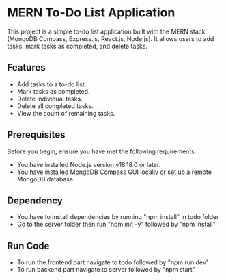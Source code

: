 # MERN To-Do List Application

This project is a simple to-do list application built with the MERN stack (MongoDB Compass, Express.js, React.js, Node.js). It allows users to add tasks, mark tasks as completed, and delete tasks.

## Features

- Add tasks to a to-do list.
- Mark tasks as completed.
- Delete individual tasks.
- Delete all completed tasks.
- View the count of remaining tasks.

## Prerequisites

Before you begin, ensure you have met the following requirements:
- You have installed Node.js version v18.18.0 or later.
- You have installed MongoDB Compass GUI locally or set up a remote MongoDB database.

## Dependency
- You have to install dependencies by running "npm install" in todo folder
- Go to the server folder then run "npm init -y" followed by "npm install"

## Run Code
- To run the frontend part navigate to todo followed by "npm run dev"
- To run backend part navigate to server followed by "npm start"


